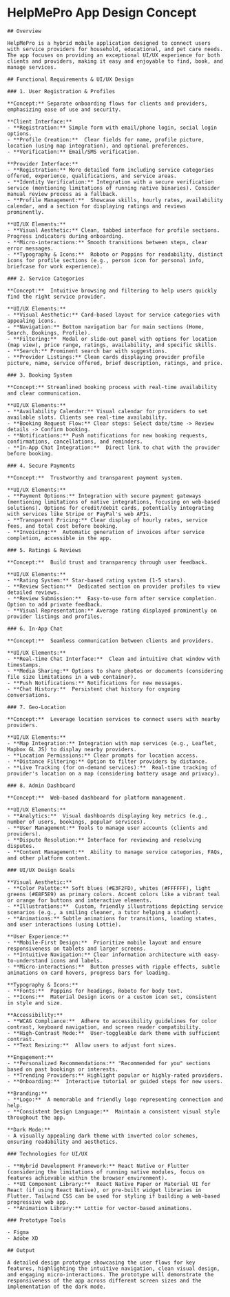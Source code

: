 # HelpMePro App Design Concept

    ## Overview

    HelpMePro is a hybrid mobile application designed to connect users with service providers for household, educational, and pet care needs. The app focuses on providing an exceptional UI/UX experience for both clients and providers, making it easy and enjoyable to find, book, and manage services.

    ## Functional Requirements & UI/UX Design

    ### 1. User Registration & Profiles

    **Concept:** Separate onboarding flows for clients and providers, emphasizing ease of use and security.

    **Client Interface:**
    - **Registration:** Simple form with email/phone login, social login options.
    - **Profile Creation:**  Clear fields for name, profile picture, location (using map integration), and optional preferences.
    - **Verification:** Email/SMS verification.

    **Provider Interface:**
    - **Registration:** More detailed form including service categories offered, experience, qualifications, and service areas.
    - **Identity Verification:** Integration with a secure verification service (mentioning limitations of running native binaries). Consider manual review process as a fallback.
    - **Profile Management:**  Showcase skills, hourly rates, availability calendar, and a section for displaying ratings and reviews prominently.

    **UI/UX Elements:**
    - **Visual Aesthetic:** Clean, tabbed interface for profile sections. Progress indicators during onboarding.
    - **Micro-interactions:** Smooth transitions between steps, clear error messages.
    - **Typography & Icons:**  Roboto or Poppins for readability, distinct icons for profile sections (e.g., person icon for personal info, briefcase for work experience).

    ### 2. Service Categories

    **Concept:**  Intuitive browsing and filtering to help users quickly find the right service provider.

    **UI/UX Elements:**
    - **Visual Aesthetic:** Card-based layout for service categories with appealing icons.
    - **Navigation:** Bottom navigation bar for main sections (Home, Search, Bookings, Profile).
    - **Filtering:**  Modal or slide-out panel with options for location (map view), price range, ratings, availability, and specific skills.
    - **Search:** Prominent search bar with suggestions.
    - **Provider Listings:** Clean cards displaying provider profile picture, name, service offered, brief description, ratings, and price.

    ### 3. Booking System

    **Concept:** Streamlined booking process with real-time availability and clear communication.

    **UI/UX Elements:**
    - **Availability Calendar:** Visual calendar for providers to set available slots. Clients see real-time availability.
    - **Booking Request Flow:** Clear steps: Select date/time -> Review details -> Confirm booking.
    - **Notifications:** Push notifications for new booking requests, confirmations, cancellations, and reminders.
    - **In-App Chat Integration:**  Direct link to chat with the provider before booking.

    ### 4. Secure Payments

    **Concept:**  Trustworthy and transparent payment system.

    **UI/UX Elements:**
    - **Payment Options:** Integration with secure payment gateways (mentioning limitations of native integrations, focusing on web-based solutions). Options for credit/debit cards, potentially integrating with services like Stripe or PayPal's web APIs.
    - **Transparent Pricing:** Clear display of hourly rates, service fees, and total cost before booking.
    - **Invoicing:**  Automatic generation of invoices after service completion, accessible in the app.

    ### 5. Ratings & Reviews

    **Concept:**  Build trust and transparency through user feedback.

    **UI/UX Elements:**
    - **Rating System:** Star-based rating system (1-5 stars).
    - **Review Section:**  Dedicated section on provider profiles to view detailed reviews.
    - **Review Submission:**  Easy-to-use form after service completion. Option to add private feedback.
    - **Visual Representation:** Average rating displayed prominently on provider listings and profiles.

    ### 6. In-App Chat

    **Concept:**  Seamless communication between clients and providers.

    **UI/UX Elements:**
    - **Real-time Chat Interface:**  Clean and intuitive chat window with timestamps.
    - **Media Sharing:** Options to share photos or documents (considering file size limitations in a web container).
    - **Push Notifications:** Notifications for new messages.
    - **Chat History:**  Persistent chat history for ongoing conversations.

    ### 7. Geo-Location

    **Concept:**  Leverage location services to connect users with nearby providers.

    **UI/UX Elements:**
    - **Map Integration:** Integration with map services (e.g., Leaflet, Mapbox GL JS) to display nearby providers.
    - **Location Permissions:** Clear prompts for location access.
    - **Distance Filtering:** Option to filter providers by distance.
    - **Live Tracking (for on-demand services):**  Real-time tracking of provider's location on a map (considering battery usage and privacy).

    ### 8. Admin Dashboard

    **Concept:**  Web-based dashboard for platform management.

    **UI/UX Elements:**
    - **Analytics:**  Visual dashboards displaying key metrics (e.g., number of users, bookings, popular services).
    - **User Management:** Tools to manage user accounts (clients and providers).
    - **Dispute Resolution:** Interface for reviewing and resolving disputes.
    - **Content Management:**  Ability to manage service categories, FAQs, and other platform content.

    ### UI/UX Design Goals

    **Visual Aesthetic:**
    - **Color Palette:** Soft blues (#E3F2FD), whites (#FFFFFF), light greens (#E8F5E9) as primary colors. Accent colors like a vibrant teal or orange for buttons and interactive elements.
    - **Illustrations:**  Custom, friendly illustrations depicting service scenarios (e.g., a smiling cleaner, a tutor helping a student).
    - **Animations:** Subtle animations for transitions, loading states, and user interactions (using Lottie).

    **User Experience:**
    - **Mobile-First Design:**  Prioritize mobile layout and ensure responsiveness on tablets and larger screens.
    - **Intuitive Navigation:** Clear information architecture with easy-to-understand icons and labels.
    - **Micro-interactions:**  Button presses with ripple effects, subtle animations on card hovers, progress bars for loading.

    **Typography & Icons:**
    - **Fonts:**  Poppins for headings, Roboto for body text.
    - **Icons:**  Material Design icons or a custom icon set, consistent in style and size.

    **Accessibility:**
    - **WCAG Compliance:**  Adhere to accessibility guidelines for color contrast, keyboard navigation, and screen reader compatibility.
    - **High-Contrast Mode:**  User-toggleable dark theme with sufficient contrast.
    - **Text Resizing:**  Allow users to adjust font sizes.

    **Engagement:**
    - **Personalized Recommendations:** "Recommended for you" sections based on past bookings or interests.
    - **Trending Providers:** Highlight popular or highly-rated providers.
    - **Onboarding:**  Interactive tutorial or guided steps for new users.

    **Branding:**
    - **Logo:**  A memorable and friendly logo representing connection and help.
    - **Consistent Design Language:**  Maintain a consistent visual style throughout the app.

    **Dark Mode:**
    - A visually appealing dark theme with inverted color schemes, ensuring readability and aesthetics.

    ### Technologies for UI/UX

    - **Hybrid Development Framework:** React Native or Flutter (considering the limitations of running native modules, focus on features achievable within the browser environment).
    - **UI Component Library:**  React Native Paper or Material UI for React (if using React Native), or pre-built widget libraries in Flutter. Tailwind CSS can be used for styling if building a web-based progressive web app.
    - **Animation Library:** Lottie for vector-based animations.

    ### Prototype Tools

    - Figma
    - Adobe XD

    ## Output

    A detailed design prototype showcasing the user flows for key features, highlighting the intuitive navigation, clean visual design, and engaging micro-interactions. The prototype will demonstrate the responsiveness of the app across different screen sizes and the implementation of the dark mode.
